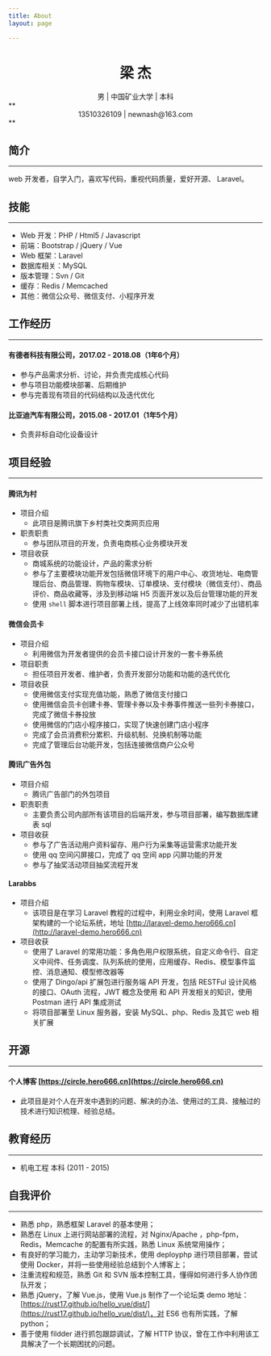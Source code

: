 ```yaml
---
title: About
layout: page

---
```


# <center>梁 杰</center>
<center>男 | 中国矿业大学 | 本科</center>
**<center>13510326109 | newnash@163.com</center>**

## 简介
---

web 开发者，自学入门，喜欢写代码，重视代码质量，爱好开源、 Laravel。

## 技能
---
* Web 开发：PHP / Html5 / Javascript
* 前端：Bootstrap / jQuery / Vue
* Web 框架：Laravel
* 数据库相关：MySQL
* 版本管理：Svn / Git
* 缓存：Redis / Memcached
* 其他：微信公众号、微信支付、小程序开发

## 工作经历
---
#### 有德者科技有限公司，2017.02 - 2018.08（1年6个月）

* 参与产品需求分析、讨论，并负责完成核心代码
* 参与项目功能模块部署、后期维护
* 参与完善现有项目的代码结构以及迭代优化

#### 比亚迪汽车有限公司，2015.08 - 2017.01（1年5个月）

* 负责非标自动化设备设计

## 项目经验
---
#### 腾讯为村

* 项目介绍
    * 此项目是腾讯旗下乡村类社交类网页应用
* 职责职责
    * 参与团队项目的开发，负责电商核心业务模块开发
* 项目收获 
    * 商城系统的功能设计，产品的需求分析
    * 参与了主要模块功能开发包括微信环境下的用户中心、收货地址、电商管理后台、商品管理、购物车模块、订单模块、支付模块（微信支付）、商品评价、商品收藏等，涉及到移动端 H5 页面开发以及后台管理功能的开发
    * 使用 `shell` 脚本进行项目部署上线，提高了上线效率同时减少了出错机率

#### 微信会员卡

* 项目介绍
    * 利用微信为开发者提供的会员卡接口设计开发的一套卡券系统
* 项目职责
    * 担任项目开发者、维护者，负责开发部分功能和功能的迭代优化
* 项目收获
    * 使用微信支付实现充值功能，熟悉了微信支付接口
    * 使用微信会员卡创建卡券、管理卡券以及卡券事件推送一些列卡券接口，完成了微信卡券投放
    * 使用微信的门店小程序接口，实现了快速创建门店小程序
    * 完成了会员消费积分累积、升级机制、兑换机制等功能
    * 完成了管理后台功能开发，包括连接微信商户公众号

#### 腾讯广告外包

* 项目介绍
    * 腾讯广告部门的外包项目
* 职责职责
    * 主要负责公司内部所有该项目的后端开发，参与项目部署，编写数据库建表 sql
* 项目收获
    * 参与了广告活动用户资料留存、用户行为采集等运营需求功能开发
    * 使用 qq 空间闪屏接口，完成了 qq 空间 app 闪屏功能的开发
    * 参与了抽奖活动项目抽奖流程开发

#### Larabbs

* 项目介绍
    * 该项目是在学习 Laravel 教程的过程中，利用业余时间，使用 Laravel 框架构建的一个论坛系统，地址 [http://laravel-demo.hero666.cn](http://laravel-demo.hero666.cn)
* 项目收获
    * 使用了 Laravel 的常用功能：多角色用户权限系统，自定义命令行、自定义中间件、任务调度、队列系统的使用，应用缓存、Redis、模型事件监控、消息通知、模型修改器等
    * 使用了 Dingo/api 扩展包进行服务端 API 开发，包括 RESTFul 设计风格的接口、OAuth 流程，JWT 概念及使用 和 API 开发相关的知识，使用 Postman 进行 API 集成测试
    * 将项目部署至 Linux 服务器，安装 MySQL、php、Redis 及其它 web 相关扩展

## 开源
---
#### 个人博客 [https://circle.hero666.cn](https://circle.hero666.cn)

* 此项目是对个人在开发中遇到的问题、解决的办法、使用过的工具、接触过的技术进行知识梳理、经验总结。

## 教育经历
---
* 机电工程 本科 (2011 - 2015)

## 自我评价
---
* 熟悉 php，熟悉框架 Laravel 的基本使用； 
* 熟悉在 Linux 上进行网站部署的流程，对 Nginx/Apache ，php-fpm，Redis，Memcache 的配置有所实践，熟悉 Linux 系统常用操作；
* 有良好的学习能力，主动学习新技术，使用 deployphp 进行项目部署，尝试使用 Docker，并将一些使用经验总结到个人博客上；
* 注重流程和规范，熟悉 Git 和 SVN 版本控制工具，懂得如何进行多人协作团队开发；
* 熟悉 jQuery，了解 Vue.js，使用 Vue.js 制作了一个论坛类 demo 地址：[https://rust17.github.io/hello_vue/dist/](https://rust17.github.io/hello_vue/dist/)，对 ES6 也有所实践，了解 python；
* 善于使用 fildder 进行抓包跟踪调试，了解 HTTP 协议，曾在工作中利用该工具解决了一个长期困扰的问题。
